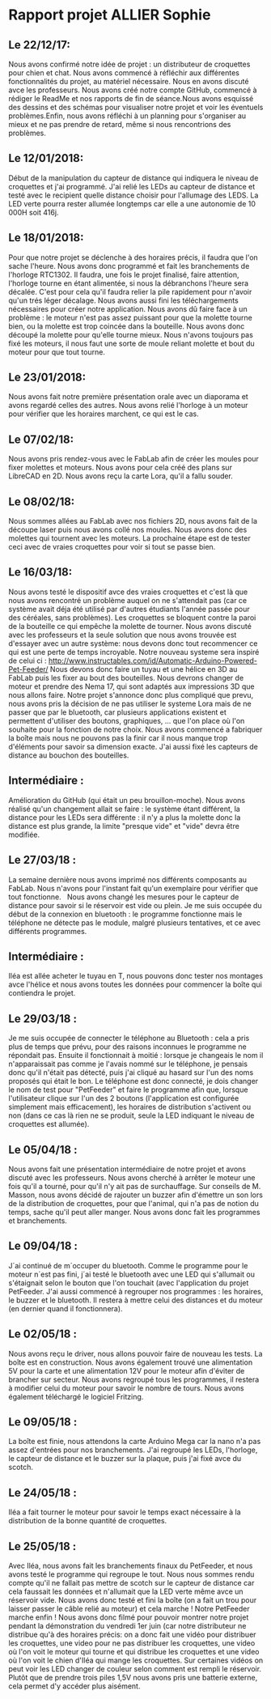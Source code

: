 
# Rapport projet ALLIER Sophie

## Le 22/12/17:
Nous avons confirmé notre idée de projet : un distributeur de croquettes pour chien et chat. Nous avons commencé à réfléchir aux différentes fonctionnalités du projet, au matériel nécessaire. Nous en avons discuté avce les professeurs. Nous avons créé notre compte GitHub, commencé à rédiger le ReadMe et nos rapports de fin de séance.Nous avons esquissé des dessins et des schémas pour visualiser notre projet et voir les éventuels problèmes.Enfin, nous avons réfléchi à un planning pour s'organiser au mieux et ne pas prendre de retard, même si nous rencontrions des problèmes.

## Le 12/01/2018:
Début de la manipulation du capteur de distance qui indiquera le niveau de croquettes et j'ai programmé. J'ai relié les LEDs au capteur de distance et testé avec le recipient quelle distance choisir pour l'allumage des LEDS. La LED verte pourra rester allumée longtemps car elle a une autonomie de 10 000H soit 416j. 

## Le 18/01/2018:
Pour que notre projet se déclenche à des horaires précis, il faudra que l'on sache l'heure.
Nous avons donc programmé et fait les branchements de l'horloge RTC1302. Il faudra, une fois le projet finalisé, faire attention, l'horloge tourne en étant alimentée, si nous la débranchons l'heure sera décalée. C'est pour cela qu'il faudra relier la pile rapidement pour n'avoir qu'un trés léger décalage.
Nous avons aussi fini les téléchargements nécessaires pour créer notre application. 
Nous avons dû faire face à un problème : le moteur n'est pas assez puissant pour que la molette tourne bien, ou la molette est trop coincée dans la bouteille. Nous avons donc découpé la molette pour qu'elle tourne mieux. Nous n'avons toujours pas fixé les moteurs, il nous faut une sorte de moule reliant molette et bout du moteur pour que tout tourne.

## Le 23/01/2018: 
Nous avons fait notre première présentation orale avec un diaporama et avons regardé celles des autres.
Nous avons relié l'horloge à un moteur pour vérifier que les horaires marchent, ce qui est le cas.

## Le 07/02/18:
Nous avons pris rendez-vous avec le FabLab afin de créer les moules pour fixer molettes et moteurs. Nous avons pour cela créé des plans sur LibreCAD en 2D. Nous avons reçu la carte Lora, qu'il a fallu souder.

## Le 08/02/18:
Nous sommes allées au FabLab avec nos fichiers 2D, nous avons fait de la découpe laser puis nous avons collé nos moules. Nous avons donc des molettes qui tournent avec les moteurs. La prochaine étape est de tester ceci avec de vraies croquettes pour voir si tout se passe bien.

## Le 16/03/18: 
Nous avons testé le dispositif avce des vraies croquettes et c'est là que nous avons rencontré un problème auquel on ne s'attendait pas (car ce système avait déja été utilisé par d'autres étudiants l'année passée pour des céréales, sans problèmes). Les croquettes se bloquent contre la paroi de la bouteille ce qui empêche la molette de tourner. 
Nous avons discuté avec les professeurs et la seule solution que nous avons trouvée est d'essayer avec un autre système: nous devons donc tout recommencer ce qui est une perte de temps incroyable. Notre nouveau systeme sera inspiré de celui ci : http://www.instructables.com/id/Automatic-Arduino-Powered-Pet-Feeder/ 
Nous devons donc faire un tuyau et une hélice en 3D au FabLab puis les fixer au bout des bouteilles. Nous devrons changer de moteur et prendre des Nema 17, qui sont adaptés aux impressions 3D que nous allons faire.
Notre projet s'annonce donc plus compliqué que prevu, nous avons pris la décision de ne pas utiliser le systeme Lora mais de ne passer que par le bluetooth, car plusieurs applications existent et permettent d'utiliser des boutons, graphiques, ... que l'on place où l'on souhaite pour la fonction de notre choix.
Nous avons commencé a fabriquer la boîte mais nous ne pouvons pas la finir car il nous manque trop d'éléments pour savoir sa dimension exacte.
J'ai aussi fixé les capteurs de distance au bouchon des bouteilles.

## Intermédiaire : 
Amélioration du GitHub (qui était un peu brouillon-moche).
Nous avons réalisé qu'un changement allait se faire : le système étant différent, la distance pour les LEDs sera différente : il n'y a plus la molette donc la distance est plus grande, la limite "presque vide" et "vide" devra être modifiée.

## Le 27/03/18 : 
La semaine dernière nous avons imprimé nos différents composants au FabLab. Nous n'avons pour l'instant fait qu'un exemplaire pour vérifier que tout fonctionne.  
Nous avons changé les mesures pour le capteur de distance pour savoir si le réservoir est vide ou plein.
Je me suis occupée du début de la connexion en bluetooth : le programme fonctionne mais le téléphone ne détecte pas le module, malgré plusieurs tentatives, et ce avec différents programmes.

## Intermédiaire :
Iléa est allée acheter le tuyau en T, nous pouvons donc tester nos montages avce l'hélice et nous avons toutes les données pour commencer la boîte qui contiendra le projet.

## Le 29/03/18 :
Je me suis occupée de connecter le téléphone au Bluetooth : cela a pris plus de temps que prévu, pour des raisons inconnues le programme ne répondait pas. Ensuite il fonctionnait à moitié : lorsque je changeais le nom il n'apparaissait pas comme je l'avais nommé sur le téléphone, je pensais donc qu'il n'était pas détecté, puis j'ai cliqué au hasard sur l'un des noms proposés qui était le bon. Le téléphone est donc connecté, je dois changer le nom de test pour "PetFeeder" et faire le programme afin que, lorsque l'utilisateur clique sur l'un des 2 boutons (l'application est configurée simplement mais efficacement), les horaires de distribution s'activent ou non (dans ce cas là rien ne se produit, seule la LED indiquant le niveau de croquettes est allumée).

## Le 05/04/18 :
Nous avons fait une présentation intermédiaire de notre projet et avons discuté avec les professeurs. Nous avons cherché à arrêter le moteur une fois qu'il a tourné, pour qu'il n'y ait pas de surchauffage. Sur conseils de M. Masson, nous avons décidé de rajouter un buzzer afin d'émettre un son lors de la distribution de croquettes, pour que l'animal, qui n'a pas de notion du temps, sache qu'il peut aller manger. Nous avons donc fait les programmes et branchements.

## Le 09/04/18 :
J´ai continué de m´occuper du bluetooth. Comme le programme pour le moteur n´est pas fini, j´ai testé le bluetooth avec une LED qui s'allumait ou s'étaignait selon le bouton que l'on touchait (avec l'application du projet PetFeeder. J'ai aussi commencé à regrouper nos programmes : les horaires, le buzzer et le bluetooth. Il restera à mettre celui des distances et du moteur (en dernier quand il fonctionnera).

## Le 02/05/18 :
Nous avons reçu le driver, nous allons pouvoir faire de nouveau les tests. La boîte est en construction. Nous avons également trouvé une alimentation 5V pour la carte et une alimentation 12V pour le moteur afin d'éviter de brancher sur secteur. Nous avons regroupé tous les programmes, il restera à modifier celui du moteur pour savoir le nombre de tours. Nous avons également téléchargé le logiciel Fritzing. 

## Le 09/05/18 :
La boîte est finie, nous attendons la carte Arduino Mega car la nano n'a pas assez d'entrées pour nos branchements. J'ai regroupé les LEDs, l'horloge, le capteur de distance et le buzzer sur la plaque, puis j'ai fixé avce du scotch.

## Le 24/05/18 : 
Iléa a fait tourner le moteur pour savoir le temps exact nécessaire à la distribution de la bonne quantité de croquettes.

## Le 25/05/18 :
Avec Iléa, nous avons fait les branchements finaux du PetFeeder, et nous avons testé le programme qui regroupe le tout. Nous nous sommes rendu compte qu'il ne fallait pas mettre de scotch sur le capteur de distance car cela faussait les données et n'allumait que la LED verte même avce un réservoir vide. Nous avons donc testé et fini la boîte (on a fait un trou pour laisser passer le câble relié au moteur) et cela marche ! Notre PetFeeder marche enfin ! Nous avons donc filmé pour pouvoir montrer notre projet pendant la démonstration du vendredi 1er juin (car notre distributeur ne distribue qu'à des horaires précis: on a donc fait une vidéo pour distribuer les croquettes, une video pour ne pas distribuer les croquettes, une video où l'on voit le moteur qui tourne et qui distribue les croquettes et une video où l'on voit le chien d'Iléa qui mange les croquettes. Sur certaines vidéos on peut voir les LED changer de couleur selon comment est rempli le réservoir. Plutôt que de prendre trois piles 1,5V nous avons pris une batterie externe, cela permet d'y accéder plus aisément.
